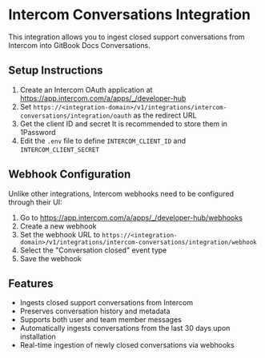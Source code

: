 # Intercom Conversations Integration

This integration allows you to ingest closed support conversations from Intercom into GitBook Docs Conversations.

## Setup Instructions

1. Create an Intercom OAuth application at https://app.intercom.com/a/apps/_/developer-hub
2. Set `https://<integration-domain>/v1/integrations/intercom-conversations/integration/oauth` as the redirect URL
3. Get the client ID and secret
   It is recommended to store them in 1Password
4. Edit the `.env` file to define `INTERCOM_CLIENT_ID` and `INTERCOM_CLIENT_SECRET`

## Webhook Configuration

Unlike other integrations, Intercom webhooks need to be configured through their UI:

1. Go to https://app.intercom.com/a/apps/_/developer-hub/webhooks
2. Create a new webhook
3. Set the webhook URL to `https://<integration-domain>/v1/integrations/intercom-conversations/integration/webhook`
4. Select the "Conversation closed" event type
5. Save the webhook

## Features

- Ingests closed support conversations from Intercom
- Preserves conversation history and metadata
- Supports both user and team member messages
- Automatically ingests conversations from the last 30 days upon installation
- Real-time ingestion of newly closed conversations via webhooks 